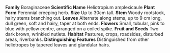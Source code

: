  **Family** Boraginaceae **Scientific Name** Heliotropium amplexicaule **Plant Form** Perennial creeping herb. **Size** Up to 30cm tall. **Stem** Woody rootstock, hairy stems branching out. **Leaves** Alternate along stems, up to 9 cm long, dull green, soft and hairy, taper at both ends. **Flowers** Small, tubular, pink to blue with yellow centre, arranged on a coiled spike. **Fruit and Seeds** Two dark brown, wrinkled nutlets. **Habitat** Pastures, crops, roadsides, disturbed areas, riverbanks. **Distinguishing Features** Distinguished from other heliotropes by tapered leaves and glandular hairs.